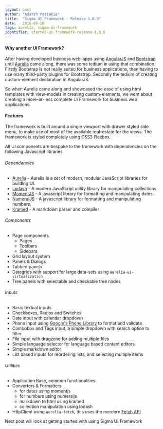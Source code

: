 ```yaml
---
layout: post
author: "Adarsh Pastakia"
title:  "Sigma UI Framework - Release 1.0.0"
date:   2016-09-18
tags: aurelia, sigma-ui-framework
identifier: started-ui-framework-release-1.0.0
---
```


#### Why another UI Framework?

After having developed business web-apps using [AngularJS] and [Bootstrap] until [Aurelia] came along, there was some tedium in using that combination. 
Firstly Bootstrap is not really suited for business applications, then having to use many third-party plugins for Bootstrap. 
Secondly the tedium of creating custom-element declaration in AngularJS. 

So when Aurelia came along and showcased the ease of using html templates with view-models in creating custom-elements, we went about creating a more-or-less complete UI Framework for business web applications.


#### Features

The framework is built around a single viewport with drawer styled side menu, to make use of most of the available real-estate for the views. 
The framework is styled completely using [CSS3 Flexbox].

All UI components are bespoke to the framework with dependencies on the following Javascript libraries

###### Dependencies
* [Aurelia] - Aurelia is a set of modern, modular JavaScript libraries for building UI.
* [Lodash] - A modern JavaScript utility library for manipulating collections.
* [MomentJS] - A javascript library for formatting and manipulating dates.
* [NumeralJS] - A javascript library for formatting and manipulating numbers.
* [Kramed] - A markdown parser and compiler

###### Components
* Page components
  - Pages
  - Toolbars
  - Sidebars
* Grid layout system
* Panels & Dialogs
* Tabbed panels
* Datagrids with support for large data-sets using `aurelia-ui-virtualization`
* Tree panels with selectable and checkable tree nodes

###### Inputs
* Basic textual inputs
* Checkboxes, Radios and Switches
* Date input with calendar dropdown
* Phone input using [Google's Phone Library] to format and validate
* Combobox and Tags input, a simple dropdown with search option to filter
* File input with dragzone for adding multiple files
* Simple language selector for language based content editors
* Simple markdown editor
* List based inputs for reordering lists, and selecting multiple items

###### Utilities
* Application Base, common functionalities
* Converters & Formatters
  - for dates using momentjs
  - for numbers using numeraljs
  - markdown to html using kramed
  - collection manipulation using lodash
* HttpClient using `aurelia-fetch`, this uses the mordern [Fetch API]


Next post will look at getting started with using Sigma UI Framework


[Bootstrap]://getbootstrap.com
[AngularJS]://angularjs.org
[Aurelia]://aurelia.io/hub.html
[Lodash]://lodash.com/docs
[MomentJS]://momentjs.com/docs
[NumeralJS]://numeraljs.com
[Kramed]://github.com/GitbookIO/kramed
[Fetch API]://developer.mozilla.org/en/docs/Web/API/Fetch_API
[Google's Phone Library]://github.com/googlei18n/libphonenumber/tree/master/javascript
[CSS3 Flexbox]://css-tricks.com/snippets/css/a-guide-to-flexbox/
